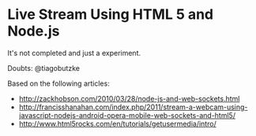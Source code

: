 # Live Stream Using HTML 5 and Node.js #
It's not  completed and just a experiment.

Doubts: @tiagobutzke

Based on the following articles:
- http://zackhobson.com/2010/03/28/node-js-and-web-sockets.html
- http://francisshanahan.com/index.php/2011/stream-a-webcam-using-javascript-nodejs-android-opera-mobile-web-sockets-and-html5/
- http://www.html5rocks.com/en/tutorials/getusermedia/intro/
